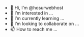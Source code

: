 - 👋 Hi, I’m @hosurwebhost
- 👀 I’m interested in ...
- 🌱 I’m currently learning ...
- 💞️ I’m looking to collaborate on ...
- 📫 How to reach me ...

<!---
hosurwebhost/hosurwebhost is a ✨ special ✨ repository because its `README.md` (this file) appears on your GitHub profile.
You can click the Preview link to take a look at your changes.
--->
